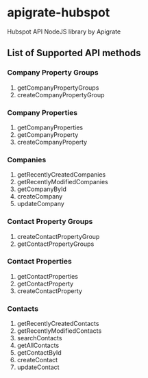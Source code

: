 # apigrate-hubspot
Hubspot API NodeJS library by Apigrate

## List of Supported API methods


### Company Property Groups

1. getCompanyPropertyGroups
1. createCompanyPropertyGroup

### Company Properties

1. getCompanyProperties
1. getCompanyProperty
1. createCompanyProperty

### Companies

1. getRecentlyCreatedCompanies
1. getRecentlyModifiedCompanies
1. getCompanyById
1. createCompany
1. updateCompany

### Contact Property Groups

1. createContactPropertyGroup
1. getContactPropertyGroups

### Contact Properties

1. getContactProperties
1. getContactProperty
1. createContactProperty

### Contacts

1. getRecentlyCreatedContacts
1. getRecentlyModifiedContacts
1. searchContacts
1. getAllContacts
1. getContactById
1. createContact
1. updateContact
